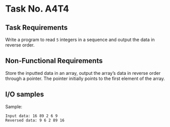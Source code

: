 # Task No. A4T4

## Task Requirements
Write a program to read `5` integers in a sequence and output the data in reverse order. 

## Non-Functional Requirements

Store the inputted data in an array, output the array’s data in reverse order through a pointer. The pointer initially points to the first element of the array.

## I/O samples

Sample:
```
Input data: 16 89 2 6 9 
Reversed data: 9 6 2 89 16
```
